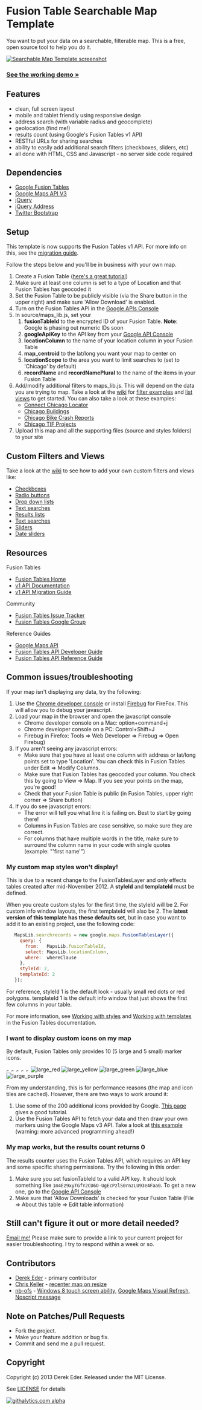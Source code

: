 # Fusion Table Searchable Map Template
You want to put your data on a searchable, filterable map. This is a free, open source tool to help you do it.

[![Searchable Map Template screenshot](http://derekeder.com/images/map-template-screenshot.png)](http://derekeder.com/searchable_map_template/demo/index.html)

### [See the working demo &raquo;](http://derekeder.com/searchable_map_template/demo/index.html)

## Features

* clean, full screen layout
* mobile and tablet friendly using responsive design
* address search (with variable radius and geocomplete)
* geolocation (find me!)
* results count (using Google's Fusion Tables v1 API)
* RESTful URLs for sharing searches
* ability to easily add additional search filters (checkboxes, sliders, etc)
* all done with HTML, CSS and Javascript - no server side code required
  
## Dependencies

* [Google Fusion Tables](http://www.google.com/fusiontables/Home)
* [Google Maps API V3](https://developers.google.com/maps/documentation/javascript)
* [jQuery](http://jquery.org)
* [jQuery Address](http://www.asual.com/jquery/address)
* [Twitter Bootstrap](http://twitter.github.com/bootstrap)

## Setup

This template is now supports the Fusion Tables v1 API. For more info on this, see the [migration guide](https://developers.google.com/fusiontables/docs/v1/migration_guide).

Follow the steps below and you'll be in business with your own map.

1. Create a Fusion Table ([here's a great tutorial](http://support.google.com/fusiontables/bin/answer.py?hl=en&answer=184641))
1. Make sure at least one column is set to a type of Location and that Fusion Tables has geocoded it
1. Set the Fusion Table to be publicly visible (via the Share button in the upper right) and make sure 'Allow Download' is enabled.
1. Turn on the Fusion Tables API in the [Google APIs Console](https://code.google.com/apis/console/)
1. In source/maps_lib.js, set your 
   1. __fusionTableId__ to the encrypted ID of your Fusion Table. __Note__: Google is phasing out numeric IDs soon
   1. __googleApiKey__ to the API key from your [Google API Console](https://code.google.com/apis/console/)
   1. __locationColumn__ to the name of your location column in your Fusion Table
   1. __map_centroid__ to the lat/long you want your map to center on
   1. __locationScope__ to the area you want to limit searches to (set to 'Chicago' by default)
   1. __recordName__ and __recordNamePlural__ to the name of the items in your Fusion Table
1. Add/modify additional filters to maps_lib.js. This will depend on the data you are trying to map. Take a look at the [wiki](https://github.com/derekeder/FusionTable-Map-Template/wiki) for [filter examples](https://github.com/derekeder/FusionTable-Map-Template/wiki/Filter-examples) and [list views](https://github.com/derekeder/FusionTable-Map-Template/wiki/List-search-results) to get started. You can also take a look at these examples:
   * [Connect Chicago Locator](http://locations.weconnectchicago.org)
   * [Chicago Buildings](http://chicagobuildings.org)
   * [Chicago Bike Crash Reports](http://derekeder.com/maps/chicago-bike-crash-reports/index.html)
   * [Chicago TIF Projects](http://derekeder.com/maps/chicago-tif/index.html)
1. Upload this map and all the supporting files (source and styles folders) to your site 

## Custom Filters and Views

Take a look at the [wiki](https://github.com/derekeder/FusionTable-Map-Template/wiki/Filter-examples) to see how to add your own custom filters and views like:

* [Checkboxes](https://github.com/derekeder/FusionTable-Map-Template/wiki/Filter-examples#wiki-checkboxes)
* [Radio buttons](https://github.com/derekeder/FusionTable-Map-Template/wiki/Filter-examples#wiki-radiobuttons)
* [Drop down lists](https://github.com/derekeder/FusionTable-Map-Template/wiki/Filter-examples#drop-down-lists)
* [Text searches](https://github.com/derekeder/FusionTable-Map-Template/wiki/Filter-examples#wiki-textsearches)
* [Results lists](https://github.com/derekeder/FusionTable-Map-Template/wiki/List-search-results)
* [Text searches](https://github.com/derekeder/FusionTable-Map-Template/wiki/Filter-examples#wiki-textsearches)
* [Sliders](https://github.com/derekeder/FusionTable-Map-Template/wiki/Filter-examples#wiki-sliders)
* [Date sliders](https://github.com/derekeder/FusionTable-Map-Template/wiki/Filter-examples#wiki-date-sliders)

## Resources

Fusion Tables 

* [Fusion Tables Home](http://www.google.com/fusiontables/Home)
* [v1 API Documentation](https://developers.google.com/fusiontables/docs/v1/using)
* [v1 API Migration Guide](https://developers.google.com/fusiontables/docs/v1/migration_guide)

Community

* [Fusion Tables Issue Tracker](http://code.google.com/p/fusion-tables/issues/list)
* [Fusion Tables Google Group](http://groups.google.com/group/fusion-tables-users-group)

Reference Guides

* [Google Maps API](http://code.google.com/apis/maps/documentation/javascript/overlays.html#FusionTables)
* [Fusion Tables API Developer Guide](http://code.google.com/apis/fusiontables/docs/developers_guide.html)
* [Fusion Tables API Reference Guide](http://code.google.com/apis/fusiontables/docs/developers_reference.html)

## Common issues/troubleshooting

If your map isn't displaying any data, try the following:

1. Use the [Chrome developer console](https://developers.google.com/chrome-developer-tools/docs/console) or install [Firebug](http://getfirebug.com/) for FireFox. This will allow you to debug your javascript.
1. Load your map in the browser and open the javascript console 
   * Chrome developer console on a Mac: option+command+j
   * Chrome developer console on a PC: Control+Shift+J
   * Firebug in Firefox: Tools => Web Developer => Firebug => Open Firebug) 
1. If you aren't seeing any javascript errors:
   * Make sure that you have at least one column with address or lat/long points set to type 'Location'. You can check this in Fusion Tables under Edit => Modify Columns.
   * Make sure that Fusion Tables has geocoded your column. You check this by going to View => Map. If you see your points on the map, you're good!
   * Check that your Fusion Table is public (in Fusion Tables, upper right corner => Share button)
1. If you do see javascript errors:
   * The error will tell you what line it is failing on. Best to start by going there!
   * Columns in Fusion Tables are case sensitive, so make sure they are correct.
   * For columns that have multiple words in the title, make sure to surround the column name in your code with single quotes (example: "'first name'") 

### My custom map styles won't display! 

This is due to a recent change to the FusionTablesLayer and only effects tables created after mid-November 2012. A __styleId__ and __templateId__ must be defined.

When you create custom styles for the first time, the styleId will be 2. For custom info window layouts, the first templateId will also be 2. The __latest version of this template has these defaults set__, but in case you want to add it to an existing project, use the following code:

```javascript
   MapsLib.searchrecords = new google.maps.FusionTablesLayer({
     query: {
       from:   MapsLib.fusionTableId,
       select: MapsLib.locationColumn,
       where:  whereClause
     },
     styleId: 2,
     templateId: 2
   });
```

For reference, styleId 1 is the default look - usually small red dots or red polygons. templateId 1 is the default info window that just shows the first few columns in your table.

For more information, see [Working with styles](https://developers.google.com/fusiontables/docs/v1/using#WorkingStyles) and [Working with templates](https://developers.google.com/fusiontables/docs/v1/using#WorkingInfoWindows) in the Fusion Tables documentation.

### I want to display custom icons on my map

By default, Fusion Tables only provides 10 (5 large and 5 small) marker icons. 

<img src="http://storage.googleapis.com/support-kms-prod/SNP_2752125_en_v0" alt="small red map dot" title="small red map dot" width="9" height="9">&nbsp;<img src="http://storage.googleapis.com/support-kms-prod/SNP_2752063_en_v0" alt="small yellow map dot" title="small yellow map dot" width="9" height="9">&nbsp;<img src="http://storage.googleapis.com/support-kms-prod/SNP_2752129_en_v0" alt="small green map dot" title="small green map dot" width="9" height="9">&nbsp;<img src="http://storage.googleapis.com/support-kms-prod/SNP_2752068_en_v0" alt="small blue map dot" title="small blue map dot" width="9" height="9">&nbsp;<img src="http://storage.googleapis.com/support-kms-prod/SNP_2752264_en_v0" alt="small purple map dot" title="small purple map dot" width="9" height="9">&nbsp;<img alt="large_red" src="http://chart.googleapis.com/chart?chst=d_map_pin_letter&amp;chld=|FF0000">&nbsp;<img alt="large_yellow" src="http://chart.googleapis.com/chart?chst=d_map_pin_letter&amp;chld=|FFFF00">&nbsp;<img alt="large_green" src="http://chart.googleapis.com/chart?chst=d_map_pin_letter&amp;chld=|00FF00">&nbsp;<img alt="large_blue" src="http://chart.googleapis.com/chart?chst=d_map_pin_letter&amp;chld=|6699FF">&nbsp;<img alt="large_purple" src="http://chart.googleapis.com/chart?chst=d_map_pin_letter&amp;chld=|9933FF">

From my understanding, this is for performance reasons (the map and icon tiles are cached). However, there are two ways to work around it:

1. Use some of the 200 additional icons provided by Google. [This page](http://support.google.com/fusiontables/answer/2679986?hl=en) gives a good tutorial.
1. Use the Fusion Tables API to fetch your data and then draw your own markers using the Google Maps v3 API. Take a look at [this example](https://code.google.com/p/gmaps-samples/source/browse/trunk/fusiontables/custom_markers.html?spec=svn2515&r=2515) (warning: more advanced programming ahead!)

### My map works, but the results count returns 0

The results counter uses the Fusion Tables API, which requires an API key and some specific sharing permissions. Try the following in this order:

1. Make sure you set fusionTableId to a valid API key. It should look something like `1m4Ez9xyTGfY2CU6O-UgEcPzlS0rnzLU93e4Faa0`. To get a new one, go to the [Google API Console](https://code.google.com/apis/console/)
1. Make sure that 'Allow Downloads' is checked for your Fusion Table (File => About this table => Edit table information)

## Still can't figure it out or more detail needed?

[Email me!](mailto:derek.eder+git@gmail.com) Please make sure to provide a link to your current project for easier troubleshooting. I try to respond within a week or so.

## Contributors 

* [Derek Eder](http://derekeder.com) - primary contributor
* [Chris Keller](http://www.chrislkeller.com/) - [recenter map on resize](https://github.com/derekeder/FusionTable-Map-Template/pull/11)
* [nb-ofs](https://github.com/nb-ofs) - [Windows 8 touch screen ability](https://github.com/derekeder/FusionTable-Map-Template/pull/14), [Google Maps Visual Refresh](https://github.com/derekeder/FusionTable-Map-Template/pull/18), [Noscript message](https://github.com/derekeder/FusionTable-Map-Template/pull/19)

## Note on Patches/Pull Requests
 
* Fork the project.
* Make your feature addition or bug fix.
* Commit and send me a pull request.

## Copyright

Copyright (c) 2013 Derek Eder. Released under the MIT License.

See [LICENSE](https://github.com/derekeder/FusionTable-Map-Template/blob/master/LICENSE) for details 

[![githalytics.com alpha](https://cruel-carlota.pagodabox.com/40715476bc0accb73f0b24388fe08cbc "githalytics.com")](http://githalytics.com/derekeder/FusionTable-Map-Template)
